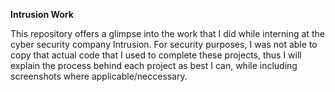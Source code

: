 **Intrusion Work**

This repository offers a glimpse into the work that I did while interning at the cyber security company Intrusion.
For security purposes, I was not able to copy that actual code that I used to complete these projects, thus I will
explain the process behind each project as best I can, while including screenshots where applicable/neccessary. 

